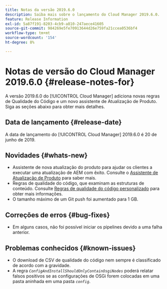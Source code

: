 ```yaml
---
title: Notas da versão 2019.6.0
description: Saiba mais sobre o lançamento do Cloud Manager 2019.6.0.
feature: Release Information
exl-id: 5a87f191-8203-4cb9-a810-247aece41605
source-git-commit: 984269e5fe70913644d26e759fa21ccea0536bf4
workflow-type: tm+mt
source-wordcount: '154'
ht-degree: 8%

---
```


# Notas de versão do Cloud Manager 2019.6.0 {#release-notes-for}

A versão 2019.6.0 do [!UICONTROL Cloud Manager] adiciona novas regras de Qualidade do Código e um novo assistente de Atualização de Produto. Siga as seções abaixo para obter mais detalhes.

## Data de lançamento {#release-date}

A data de lançamento do [!UICONTROL Cloud Manager] 2019.6.0 é 20 de junho de 2019.

## Novidades {#whats-new}

* Assistente de nova atualização do produto para ajudar os clientes a executar uma atualização de AEM com êxito. Consulte o [Assistente de Atualização de Produto](/help/product-update-wizard/overview.md) para saber mais.
* Regras de qualidade do código, que examinam as estruturas de conteúdo. Consulte [Regras de qualidade do código personalizado](/help/using/custom-code-quality-rules.md) para obter mais informações.
* O tamanho máximo de um Git push foi aumentado para 1 GB.

## Correções de erros {#bug-fixes}

* Em alguns casos, não foi possível iniciar os pipelines devido a uma falha anterior.

## Problemas conhecidos {#known-issues}

* O download de CSV de qualidade do código nem sempre é classificado de acordo com a gravidade.
* A regra *`ConfigAndInstallShouldOnlyContainOsgiNodes`* poderá relatar falsos positivos se as configurações de OSGi forem colocadas em uma pasta aninhada em uma pasta *`config`*.
